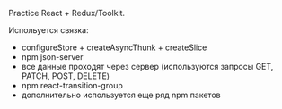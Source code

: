 Practice React + Redux/Toolkit.

Испольуется связка:
* configureStore + createAsyncThunk + createSlice
* npm json-server
* все данные проходят через сервер (используются запросы GET, PATCH, POST, DELETE)
* npm react-transition-group
* дополнительно используется еще ряд npm пакетов

